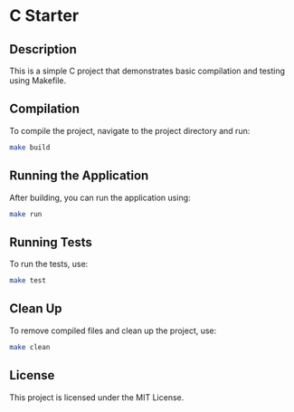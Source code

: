 # C Starter

## Description

This is a simple C project that demonstrates basic compilation and testing using Makefile.

## Compilation

To compile the project, navigate to the project directory and run:

```bash
make build
```

## Running the Application

After building, you can run the application using:

```bash
make run
```

## Running Tests

To run the tests, use:

```bash
make test
```

## Clean Up

To remove compiled files and clean up the project, use:

```bash
make clean
```

## License

This project is licensed under the MIT License.

```
